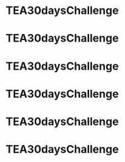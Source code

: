 # TEA30daysChallenge
# TEA30daysChallenge
# TEA30daysChallenge
# TEA30daysChallenge
# TEA30daysChallenge
# TEA30daysChallenge
